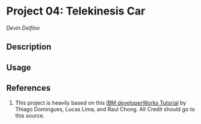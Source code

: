Project 04: Telekinesis Car
===========================
*Devin Delfino*

Description
-----------

Usage
-----


References
-----------

1. This project is heavily based on this [IBM developerWorks Tutorial](http://www.ibm.com/developerworks/library/ba-muse-toycar-app/index.html) by Thiago Domingues, Lucas Lima, and Raul Chong. All Credit should go to this source.